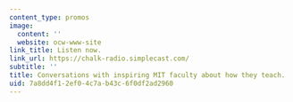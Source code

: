 ```yaml
---
content_type: promos
image:
  content: ''
  website: ocw-www-site
link_title: Listen now.
link_url: https://chalk-radio.simplecast.com/
subtitle: ''
title: Conversations with inspiring MIT faculty about how they teach.
uid: 7a8dd4f1-2ef0-4c7a-b43c-6f0df2ad2960
---
```

